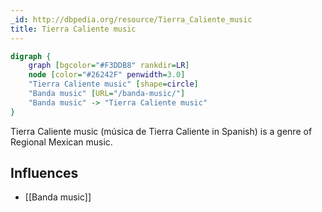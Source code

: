 ```yaml
---
_id: http://dbpedia.org/resource/Tierra_Caliente_music
title: Tierra Caliente music
---
```


```dot
digraph {
	graph [bgcolor="#F3DDB8" rankdir=LR]
	node [color="#26242F" penwidth=3.0]
	"Tierra Caliente music" [shape=circle]
	"Banda music" [URL="/banda-music/"]
	"Banda music" -> "Tierra Caliente music"
}
```

Tierra Caliente music (música de Tierra Caliente in Spanish) is a genre of Regional Mexican music.

## Influences

- [[Banda music]]
